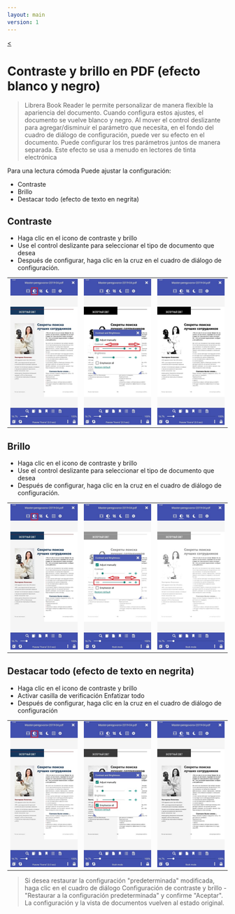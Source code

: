 ```yaml
---
layout: main
version: 1
---
```

[<](/wiki/faq/es)

# Contraste y brillo en PDF (efecto blanco y negro)

> Librera Book Reader le permite personalizar de manera flexible la apariencia del documento.
Cuando configura estos ajustes, el documento se vuelve blanco y negro.
Al mover el control deslizante para agregar/disminuir el parámetro que necesita,
en el fondo del cuadro de diálogo de configuración, puede ver su efecto en el documento.
Puede configurar los tres parámetros juntos de manera separada. Este efecto se usa a menudo en lectores de tinta electrónica


Para una lectura cómoda Puede ajustar la configuración:
* Contraste
* Brillo
* Destacar todo (efecto de texto en negrita)

## Contraste
* Haga clic en el icono de contraste y brillo
* Use el control deslizante para seleccionar el tipo de documento que desea
* Después de configurar, haga clic en la cruz en el cuadro de diálogo de configuración.

||||
|-|-|-|
|![](10.jpg)|![](11.jpg)|![](12.jpg)|

## Brillo
* Haga clic en el icono de contraste y brillo
* Use el control deslizante para seleccionar el tipo de documento que desea
* Después de configurar, haga clic en la cruz en el cuadro de diálogo de configuración.

||||
|-|-|-|
|![](20.jpg)|![](21.jpg)|![](222.jpg)|


## Destacar todo (efecto de texto en negrita)
* Haga clic en el icono de contraste y brillo
* Activar casilla de verificación Enfatizar todo
* Después de configurar, haga clic en la cruz en el cuadro de diálogo de configuración

||||
|-|-|-|
|![](30.jpg)|![](31.jpg)|![](32.jpg)|

> Si desea restaurar la configuración &quot;predeterminada&quot; modificada, haga clic en el cuadro de diálogo Configuración de contraste y brillo - &quot;Restaurar a la configuración predeterminada&quot; y confirme &quot;Aceptar&quot;. La configuración y la vista de documentos vuelven al estado original.
